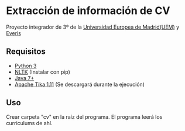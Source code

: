 # Extracción de información de CV
Proyecto integrador de 3º de la [Universidad Europea de Madrid(UEM)](http://madrid.universidadeuropea.es) y [Everis](http://www.everis.com/spain/)

## Requisitos
* [Python 3](https://www.python.org/downloads/)
* [NLTK](http://www.nltk.org/install.html) (Instalar con pip)
* [Java 7+](http://www.oracle.com/technetwork/java/javase/downloads/index.html)
* [Apache Tika 1.11](https://tika.apache.org/download.html) (Se descargará durante la ejecución)

## Uso
Crear carpeta "cv" en la raíz del programa. El programa leerá los curriculums de ahí.

